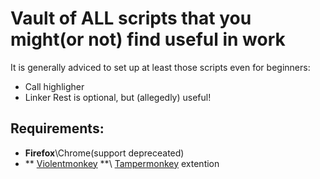 # Vault of ALL scripts that you might(or not) find useful in work
It is generally adviced to set up at least those scripts even for beginners:
 - Call highligher
 - Linker
Rest is optional, but (allegedly) useful!


## Requirements:
- **Firefox**\Chrome(support depreceated)
- ** [Violentmonkey](https://violentmonkey.github.io/) **\ [Tampermonkey](https://www.tampermonkey.net/) extention
